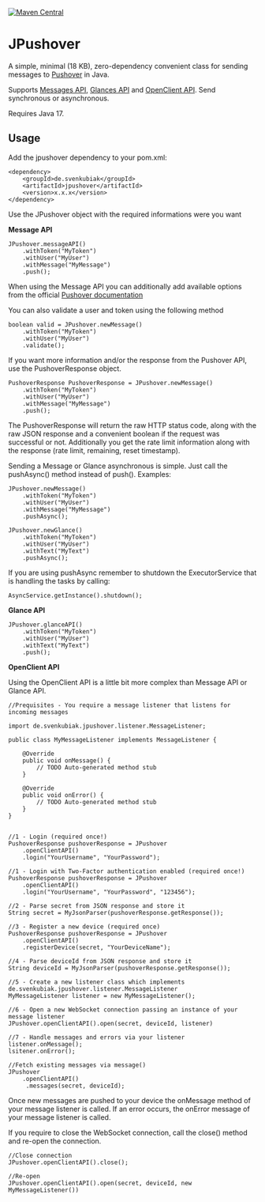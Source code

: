 [![Maven Central](https://maven-badges.herokuapp.com/maven-central/de.svenkubiak/jpushover/badge.svg)](https://maven-badges.herokuapp.com/maven-central/de.svenkubiak/jpushover)

JPushover
================

A simple, minimal (18 KB), zero-dependency convenient class for sending messages to [Pushover][1] in Java.

Supports [Messages API][3], [Glances API][4] and [OpenClient API][5]. Send synchronous or asynchronous.

Requires Java 17.

Usage
------------------

Add the jpushover dependency to your pom.xml:

```
<dependency>
    <groupId>de.svenkubiak</groupId>
    <artifactId>jpushover</artifactId>
    <version>x.x.x</version>
</dependency>
```

Use the JPushover object with the required informations were you want

**Message API**

```
JPushover.messageAPI()
	.withToken("MyToken")
	.withUser("MyUser")
	.withMessage("MyMessage")
	.push();
```

When using the Message API you can additionally add available options from the official [Pushover documentation][2]	

You can also validate a user and token using the following method

```
boolean valid = JPushover.newMessage()
	.withToken("MyToken")
	.withUser("MyUser")
	.validate();
```	


If you want more information and/or the response from the Pushover API, use the PushoverResponse object.

```
PushoverResponse PushoverResponse = JPushover.newMessage()
	.withToken("MyToken")
	.withUser("MyUser")
	.withMessage("MyMessage")
	.push();
```		

The PushoverResponse will return the raw HTTP status code, along with the raw JSON response and a convenient boolean if the request was successful or not. Additionally you get the rate limit information along with the response (rate limit, remaining, reset timestamp).

Sending a Message or Glance asynchronous is simple. Just call the pushAsync() method instead of push(). Examples:


```
JPushover.newMessage()
	.withToken("MyToken")
	.withUser("MyUser")
	.withMessage("MyMessage")
	.pushAsync();

JPushover.newGlance()
	.withToken("MyToken")
	.withUser("MyUser")
	.withText("MyText")
	.pushAsync();		
```

If you are using pushAsync remember to shutdown the ExecutorService that is handling the tasks by calling:

```
AsyncService.getInstance().shutdown();	
```

**Glance API**

```
JPushover.glanceAPI()
	.withToken("MyToken")
	.withUser("MyUser")
	.withText("MyText")
	.push();		
```

**OpenClient API**

Using the OpenClient API is a little bit more complex than Message API or Glance API.

```
//Prequisites - You require a message listener that listens for incoming messages

import de.svenkubiak.jpushover.listener.MessageListener;

public class MyMessageListener implements MessageListener {

    @Override
    public void onMessage() {
        // TODO Auto-generated method stub
    }

    @Override
    public void onError() {
        // TODO Auto-generated method stub   
    }
}


//1 - Login (required once!)
PushoverResponse pushoverResponse = JPushover
	.openClientAPI()
	.login("YourUsername", "YourPassword");

//1 - Login with Two-Factor authentication enabled (required once!)
PushoverResponse pushoverResponse = JPushover
	.openClientAPI()
	.login("YourUsername", "YourPassword", "123456");

//2 - Parse secret from JSON response and store it
String secret = MyJsonParser(pushoverResponse.getResponse());

//3 - Register a new device (required once)
PushoverResponse pushoverResponse = JPushover
	.openClientAPI()
	.registerDevice(secret, "YourDeviceName");

//4 - Parse deviceId from JSON response and store it
String deviceId = MyJsonParser(pushoverResponse.getResponse());

//5 - Create a new listener class which implements de.svenkubiak.jpushover.listener.MessageListener
MyMessageListener listener = new MyMessageListener();

//6 - Open a new WebSocket connection passing an instance of your message listener
JPushover.openClientAPI().open(secret, deviceId, listener)

//7 - Handle messages and errors via your listener
listener.onMessage();
lsitener.onError();

//Fetch existing messages via message()
JPushover
	.openClientAPI()
     .messages(secret, deviceId);

```

Once new messages are pushed to your device the onMessage method of your message listener is called. If an error occurs, the onError message of your message listener is called.

If you require to close the WebSocket connection, call the close() method and re-open the connection.


```
//Close connection
JPushover.openClientAPI().close();

//Re-open
JPushover.openClientAPI().open(secret, deviceId, new MyMessageListener())

```


[1]: https://pushover.net
[2]: https://pushover.net/api
[3]: https://pushover.net/api
[4]: https://pushover.net/api/glances
[5]: https://pushover.net/api/client
